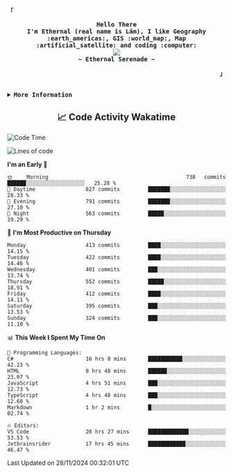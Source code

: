 <!-- Ethernal GitHub Profile -->
<div align="justify">

<!-- Profile -->
<p align="left"><strong><samp>「</samp></strong></p>
  <p align="center">
    <samp>
      <b>
        Hello There
      <br>
        I'm Ethernal (real name is Lâm), I like Geography :earth_americas:, GIS :world_map:, Map :artificial_satellite: and coding :computer:
      </b>
      <br>
        <image src="https://readme-typing-svg.herokuapp.com?font=Iosevka&size=16&color=6791c9&center=true&width=410&height=45&lines=Making%20world%20better%20by%20coding.">
      <br>
      <b>
        ~ Ethernal Serenade ~
      </b>
    </samp>
  </p>
<p align="right"><strong><samp>」</samp></strong></p>

<br>

<details>
<summary><samp><b>More Information</b></samp></summary>

<h2></h2><br>

<!-- Contact Me -->
<p align="center">
  <samp>
    [<a href="https://www.facebook.com/bavuongdaradi.3990">facebook</a>]
    [<a href="mailto:nguyenduclam0605@gmail.com">gmail</a>]
  </samp>
</p>

<h2></h2><br>

<!-- Profile Views Badge -->
<p align="center">
  <samp>
  <a href="#--------">
    <img src="https://komarev.com/ghpvc/?username=ethernal-serenade&label=Profile+Views&color=grey" alt="profile views" /> 
  </a>
  </samp>
</p>

<!-- Github Trophy -->
<div align="center">
  <table>
    <tr>
      <td><a href="#--------"><img align="center" alt="GitHub Trophy" src="https://github-trophies.vercel.app/?username=ethernal-serenade&rank=SECRET,SSS,SS,S,AAA,AA,A&row=2&column=3&margin-w=15&margin-h=15&no-frame=true&theme=nord"></a></td>
    </tr>
  </table>
</div>

<!-- Github Stats -->
<div align="center">
  <table>
    <tr>
      <td><a href="#--------"><img height="137px" align="center" alt="GitHub Stats" src="https://github-readme-stats.vercel.app/api?username=ethernal-serenade&count_private=true&show_icons=true&include_all_commits=true&line_height=21&hide_border=true&theme=nord"/></a></td>
      <td><a href="#--------"><img height="137px" align="center" alt="Top Language" src="https://github-readme-stats.vercel.app/api/top-langs/?username=ethernal-serenade&layout=compact&line_height=21&hide_border=true&theme=nord"/></a></td>
    </tr>
	<tr>
	  <td colspan="2" align="center"><a href="#--------"><img alt="GitHub Streak" src="https://github-readme-streak-stats.herokuapp.com/?user=Ethernal-Serenade&theme=algolia"></a></td>
	</tr>
  </table>
</div>
</details>

<h2 align='center'> 📈 Code Activity Wakatime </h2>

<!--START_SECTION:waka-->
![Code Time](http://img.shields.io/badge/Code%20Time-718%20hrs%2055%20mins-blue)

![Lines of code](https://img.shields.io/badge/From%20Hello%20World%20I%27ve%20Written-14.0%20million%20lines%20of%20code-blue)

**I'm an Early 🐤** 

```text
🌞 Morning                738 commits         ██████░░░░░░░░░░░░░░░░░░░   25.28 % 
🌆 Daytime                827 commits         ███████░░░░░░░░░░░░░░░░░░   28.33 % 
🌃 Evening                791 commits         ███████░░░░░░░░░░░░░░░░░░   27.10 % 
🌙 Night                  563 commits         █████░░░░░░░░░░░░░░░░░░░░   19.29 % 
```
📅 **I'm Most Productive on Thursday** 

```text
Monday                   413 commits         ████░░░░░░░░░░░░░░░░░░░░░   14.15 % 
Tuesday                  422 commits         ████░░░░░░░░░░░░░░░░░░░░░   14.46 % 
Wednesday                401 commits         ███░░░░░░░░░░░░░░░░░░░░░░   13.74 % 
Thursday                 552 commits         █████░░░░░░░░░░░░░░░░░░░░   18.91 % 
Friday                   412 commits         ████░░░░░░░░░░░░░░░░░░░░░   14.11 % 
Saturday                 395 commits         ███░░░░░░░░░░░░░░░░░░░░░░   13.53 % 
Sunday                   324 commits         ███░░░░░░░░░░░░░░░░░░░░░░   11.10 % 
```


📊 **This Week I Spent My Time On** 

```text
💬 Programming Languages: 
C#                       16 hrs 8 mins       ███████████░░░░░░░░░░░░░░   42.23 % 
HTML                     8 hrs 48 mins       ██████░░░░░░░░░░░░░░░░░░░   23.07 % 
JavaScript               4 hrs 51 mins       ███░░░░░░░░░░░░░░░░░░░░░░   12.73 % 
TypeScript               4 hrs 48 mins       ███░░░░░░░░░░░░░░░░░░░░░░   12.60 % 
Markdown                 1 hr 2 mins         █░░░░░░░░░░░░░░░░░░░░░░░░   02.74 % 

🔥 Editors: 
VS Code                  20 hrs 27 mins      █████████████░░░░░░░░░░░░   53.53 % 
Jetbrainsrider           17 hrs 45 mins      ████████████░░░░░░░░░░░░░   46.47 % 
```


 Last Updated on 28/11/2024 00:32:01 UTC
<!--END_SECTION:waka-->
